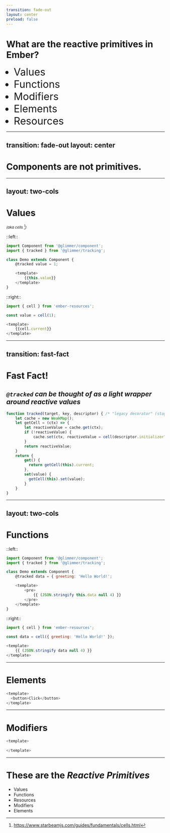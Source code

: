 ```yaml
---
transition: fade-out
layout: center
preload: false
---
```


<style>
    .display-list li {
        font-size: 2rem;
    }
</style>

<h1 
   v-motion
  :initial="{ y: 75 }"
  :enter="{ 
    y: -100,
    transition: {
      delay: 500,
    },
  }"
>What are the reactive primitives in Ember?</h1>

<ul class="display-list">
    <li v-click>Values</li>
    <li v-click>Functions</li>
    <li v-click>Modifiers</li>
    <li v-click>Elements</li>
    <li v-click>Resources</li>
</ul>

<!-- 
(Click through each one)

- Values (or cells)
- Functions
- Modifiers
- Elements
... and 
- Resources

Ok, so what do I mean by these being primitives?

-->

---
transition: fade-out
layout: center
---

# Components are not primitives.

<!-- 

Components are not primitives.

They wrappers of the primitives.
Components wrap one or more 
values, functions, modifiers, elements, and resources
and components cannot alone, without these primitives.

However each of the primitives can be used and defined in isolation.
-->

---
layout: two-cols
---

# Values 

<small class="related-note">_(aka cells [^starbeam])_</small>


::left::

<div class="code-polaris">

```js {all|5,8} 
import Component from '@glimmer/component';
import { tracked } from '@glimmer/tracking';

class Demo extends Component {
	@tracked value = 1;

	<template>
		{{this.value}}
	</template>
}
```

</div>


::right::

<div v-click="2" class="code-polaris">

```js {all|all|3,6}
import { cell } from 'ember-resources';

const value = cell(1);

<template>
	{{cell.current}}
</template>
```

</div>

[^starbeam]: https://www.starbeamjs.com/guides/fundamentals/cells.html


---
transition: fast-fact
---

<div class="fast-fact">

# <fa-angle-double-right /> Fast Fact! <fa-angle-double-right />

</div>

## _`@tracked` can be thought of as a light wrapper around reactive values_

```js {all|11-16}
function tracked(target, key, descriptor) { /* "legacy decorator" (stage 1) */
	let cache = new WeakMap();
	let getCell = (ctx) => {
		let reactiveValue = cache.get(ctx);
		if (!reactiveValue) {
			cache.set(ctx, reactiveValue = cell(descriptor.initializer?.()));
		}
		return reactiveValue;
	}
	return {
		get() { 
		  return getCell(this).current; 
		},
		set(value) { 
		  getCell(this).set(value); 
		}
	}
}
```

<!-- 

The `@tracked` decorator could be thought of as a small wrapper
around reactive values.

!! click 

The decorator only needs to provide native getter/setter functionality
around the "reactive API".

--

This is not the real implementation, 
but I think it could be -- or very close to this, conceptually.

-->

---
layout: two-cols
---


# Functions

::left::

```js 
import Component from '@glimmer/component';
import { tracked } from '@glimmer/tracking';

class Demo extends Component {
	@tracked data = { greeting: 'Hello World!';

	<template>
		<pre>
			{{ (JSON.stringify this.data null 4) }}
		</pre>
	</template>
}
```


::right::



```js 
import { cell } from 'ember-resources';

const data = cell({ greeting: 'Hello World!' });

<template>
	{{ (JSON.stringify data null 4) }}
</template>
```

<!--

	In both of these examples, 
	JSON.stringify is a function that many of us are familiar with.
	Because functions are 

-->


---

# Elements 

```js 
<template>
  <button>Click</button>
</template>
```

---

# Modifiers 

```js 
<template>
	
</template>
```


---

# These are the _Reactive Primitives_ 

- Values 
- Functions 
- Resources
- Modifiers
- Elements

